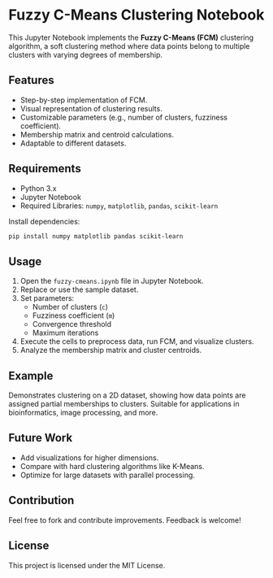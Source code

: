 
# Fuzzy C-Means Clustering Notebook

This Jupyter Notebook implements the **Fuzzy C-Means (FCM)** clustering algorithm, a soft clustering method where data points belong to multiple clusters with varying degrees of membership.

## Features
- Step-by-step implementation of FCM.
- Visual representation of clustering results.
- Customizable parameters (e.g., number of clusters, fuzziness coefficient).
- Membership matrix and centroid calculations.
- Adaptable to different datasets.

## Requirements
- Python 3.x
- Jupyter Notebook
- Required Libraries: `numpy`, `matplotlib`, `pandas`, `scikit-learn`

Install dependencies:
```bash
pip install numpy matplotlib pandas scikit-learn
```

## Usage
1. Open the `fuzzy-cmeans.ipynb` file in Jupyter Notebook.
2. Replace or use the sample dataset.
3. Set parameters:
   - Number of clusters (`c`)
   - Fuzziness coefficient (`m`)
   - Convergence threshold
   - Maximum iterations
4. Execute the cells to preprocess data, run FCM, and visualize clusters.
5. Analyze the membership matrix and cluster centroids.

## Example
Demonstrates clustering on a 2D dataset, showing how data points are assigned partial memberships to clusters. Suitable for applications in bioinformatics, image processing, and more.

## Future Work
- Add visualizations for higher dimensions.
- Compare with hard clustering algorithms like K-Means.
- Optimize for large datasets with parallel processing.

## Contribution
Feel free to fork and contribute improvements. Feedback is welcome!

## License
This project is licensed under the MIT License.

